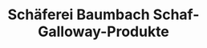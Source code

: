---
title: "Schäferei Baumbach Schaf- Galloway-Produkte"
url: /nordstrand/schaeferei-baumbach-schaf-galloway-produkte/
shop: Hofladen
---